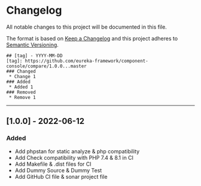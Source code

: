# Changelog
All notable changes to this project will be documented in this file.

The format is based on [Keep a Changelog](http://keepachangelog.com/en/1.0.0/)
and this project adheres to [Semantic Versioning](http://semver.org/spec/v2.0.0.html).

```
## [tag] - YYYY-MM-DD
[tag]: https://github.com/eureka-framework/component-console/compare/1.0.0...master
### Changed
 * Change 1
### Added
 * Added 1
### Removed
 * Remove 1
```

----

## [1.0.0] - 2022-06-12
### Added
 - Add phpstan for static analyze & php compatibility
 - Add Check compatibility with PHP 7.4 & 8.1 in CI
 - Add Makefile & .dist files for CI
 - Add Dummy Source & Dummy Test
 - Add GitHub CI file & sonar project file
